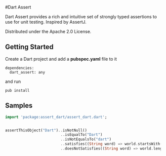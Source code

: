 #Dart Assert

Dart Assert provides a rich and intuitive set of strongly typed assertions to use for unit testing. Inspired by AssertJ.

Distributed under the Apache 2.0 License.

## Getting Started

Create a Dart project and add a **pubspec.yaml** file to it

```
dependencies:
  dart_assert: any
```

and run

```
pub install
```

## Samples

```dart
import 'package:assert_dart/assert_dart.dart';


assertThisObject("Dart")..isNotNull()
                         ..isEqualTo("Dart")
                         ..isNotEqualsTo("dart")
                         ..satisfies((String word) => world.startsWith("D"))
                         ..doesNotSatisfies((String word) => world.length == 5);

```